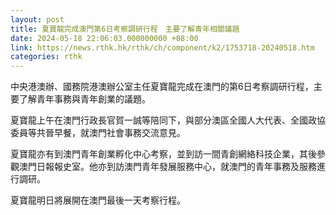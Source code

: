 ```yaml
---
layout: post
title: 夏寶龍完成澳門第6日考察調研行程　主要了解青年相關議題
date: 2024-05-18 22:06:03.000000000 +08:00
link: https://news.rthk.hk/rthk/ch/component/k2/1753718-20240518.htm
categories: rthk
---
```


中央港澳辦、國務院港澳辦公室主任夏寶龍完成在澳門的第6日考察調研行程，主要了解青年事務與青年創業的議題。

夏寶龍上午在澳門行政長官賀一誠等陪同下，與部分澳區全國人大代表、全國政協委員等共晉早餐，就澳門社會事務交流意見。

夏寶龍亦有到澳門青年創業孵化中心考察，並到訪一間青創網絡科技企業，其後參觀澳門日報報史室。他亦到訪澳門青年發展服務中心，就澳門的青年事務及服務進行調研。

夏寶龍明日將展開在澳門最後一天考察行程。
